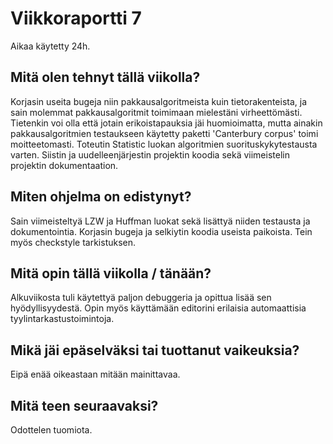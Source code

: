 # Viikkoraportti 7
Aikaa käytetty 24h.

## Mitä olen tehnyt tällä viikolla?
Korjasin useita bugeja niin pakkausalgoritmeista kuin tietorakenteista, ja sain molemmat pakkausalgoritmit toimimaan mielestäni virheettömästi.
Tietenkin voi olla että jotain erikoistapauksia jäi huomioimatta, mutta ainakin pakkausalgoritmien testaukseen käytetty
paketti 'Canterbury corpus' toimi moitteetomasti. Toteutin Statistic luokan algoritmien suorituskykytestausta varten.
Siistin ja uudelleenjärjestin projektin koodia sekä viimeistelin projektin dokumentaation.

## Miten ohjelma on edistynyt?
Sain viimeisteltyä LZW ja Huffman luokat sekä lisättyä niiden testausta ja dokumentointia. Korjasin bugeja ja selkiytin koodia useista paikoista.
Tein myös checkstyle tarkistuksen.

## Mitä opin tällä viikolla / tänään?
Alkuviikosta tuli käytettyä paljon debuggeria ja opittua lisää sen hyödyllisyydestä. Opin myös käyttämään editorini
erilaisia automaattisia tyylintarkastustoimintoja.

## Mikä jäi epäselväksi tai tuottanut vaikeuksia?
Eipä enää oikeastaan mitään mainittavaa.

## Mitä teen seuraavaksi?
Odottelen tuomiota.
